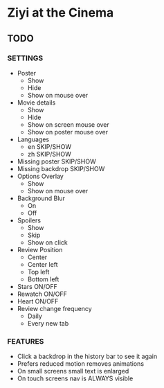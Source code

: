 # Ziyi at the Cinema

## TODO

### SETTINGS

- Poster
  - Show
  - Hide
  - Show on mouse over
- Movie details
  - Show
  - Hide
  - Show on screen mouse over
  - Show on poster mouse over
- Languages
  - en SKIP/SHOW
  - zh SKIP/SHOW
- Missing poster SKIP/SHOW
- Missing backdrop SKIP/SHOW
- Options Overlay
  - Show
  - Show on mouse over
- Background Blur
  - On
  - Off
- Spoilers
  - Show
  - Skip
  - Show on click
- Review Position
  - Center
  - Center left
  - Top left
  - Bottom left
- Stars ON/OFF
- Rewatch ON/OFF
- Heart ON/OFF
- Review change frequency
  - Daily
  - Every new tab

### FEATURES

- Click a backdrop in the history bar to see it again
- Prefers reduced motion removes animations
- On small screens small text is enlarged
- On touch screens nav is ALWAYS visible
